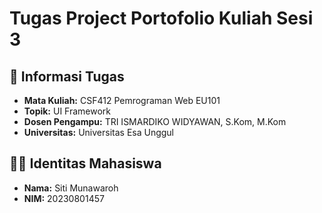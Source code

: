 #  Tugas Project Portofolio Kuliah Sesi 3

## 📌 Informasi Tugas

- **Mata Kuliah:** CSF412 Pemrograman Web EU101
- **Topik:** UI Framework
- **Dosen Pengampu:** TRI ISMARDIKO WIDYAWAN, S.Kom, M.Kom
- **Universitas:** Universitas Esa Unggul

## 👨‍🎓 Identitas Mahasiswa

- **Nama:** Siti Munawaroh
- **NIM:** 20230801457